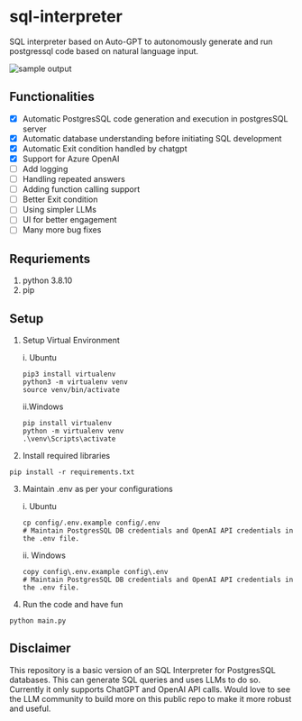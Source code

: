 # sql-interpreter

SQL interpreter based on Auto-GPT to autonomously generate and run postgressql code based on natural language input.

![sample output](https://github.com/SamsLogic/sql-interpreter/assets/41964069/e840c96e-46f5-43d5-aeac-5ebaafe3fc11)

## Functionalities
- [x] Automatic PostgresSQL code generation and execution in postgresSQL server
- [x] Automatic database understanding before initiating SQL development
- [x] Automatic Exit condition handled by chatgpt
- [x] Support for Azure OpenAI
- [ ] Add logging
- [ ] Handling repeated answers
- [ ] Adding function calling support
- [ ] Better Exit condition
- [ ] Using simpler LLMs
- [ ] UI for better engagement
- [ ] Many more bug fixes

## Requriements

1. python 3.8.10
2. pip

## Setup

1. Setup Virtual Environment
   
   i. Ubuntu
    ```console
    pip3 install virtualenv
    python3 -m virtualenv venv
    source venv/bin/activate
    ```
   ii.Windows
    ```console
    pip install virtualenv
    python -m virtualenv venv
    .\venv\Scripts\activate
    ```
3. Install required libraries
```console
pip install -r requirements.txt
```
3. Maintain .env as per your configurations
   
    i. Ubuntu
    ```console
    cp config/.env.example config/.env
    # Maintain PostgresSQL DB credentials and OpenAI API credentials in the .env file.    
    ```
    ii. Windows
    ```console
    copy config\.env.example config\.env
    # Maintain PostgresSQL DB credentials and OpenAI API credentials in the .env file.
    ```

4. Run the code and have fun
```console
python main.py
```

## Disclaimer

This repository is a basic version of an SQL Interpreter for PostgresSQL databases. This can generate SQL queries and uses LLMs to do so. Currently it only supports ChatGPT and OpenAI API calls. Would love to see the LLM community to build more on this public repo to make it more robust and useful.
